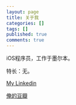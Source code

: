 ```yaml
---
layout: page
title: 关于我
categories: []
tags: []
published: true
comments: true
---
```


iOS程序员，工作于墨尔本。

特长：无。


[My Linkedin](http://www.linkedin.com/pub/long-sun/20/159/903)

[俺的豆瓣](http://www.douban.com/people/spritesun/)

